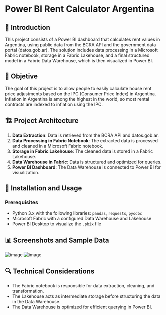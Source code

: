 # Power BI Rent Calculator Argentina

## 📌 Introduction
This project consists of a Power BI dashboard that calculates rent values in Argentina, using public data from the BCRA API and the government data portal (datos.gob.ar). The solution includes data processing in a Microsoft Fabric notebook, storage in a Fabric Lakehouse, and a final structured model in a Fabric Data Warehouse, which is then visualized in Power BI.

## 🎯 Objetive
The goal of this project is to allow people to easily calculate house rent price adjustments based on the IPC (Consumer Price Index) in Argentina. Inflation in Argentina is among the highest in the world, so most rental contracts are indexed to inflation using the IPC.

## 🏗️ Project Architecture
1. **Data Extraction**: Data is retrieved from the BCRA API and datos.gob.ar.
2. **Data Processing in Fabric Notebook**: The extracted data is processed and cleaned in a Microsoft Fabric notebook.
3. **Storage in Fabric Lakehouse**: The cleaned data is stored in a Fabric Lakehouse.
4. **Data Warehouse in Fabric**: Data is structured and optimized for queries.
5. **Power BI Dashboard**: The Data Warehouse is connected to Power BI for visualization.

## 🚀 Installation and Usage
### Prerequisites
- Python 3.x with the following libraries: `pandas`, `requests`, `pyodbc`
- Microsoft Fabric with a configured Data Warehouse and Lakehouse
- Power BI Desktop to visualize the `.pbix` file

## 📊 Screenshots and Sample Data
![image](https://github.com/user-attachments/assets/5532cd33-b2f0-44b0-922e-af2487627109)
![image](https://github.com/user-attachments/assets/afb5a87a-ff33-4965-978a-e9e191f8717a)

## 🔍 Technical Considerations
- The Fabric notebook is responsible for data extraction, cleaning, and transformation.
- The Lakehouse acts as intermediate storage before structuring the data in the Data Warehouse.
- The Data Warehouse is optimized for efficient querying in Power BI.

